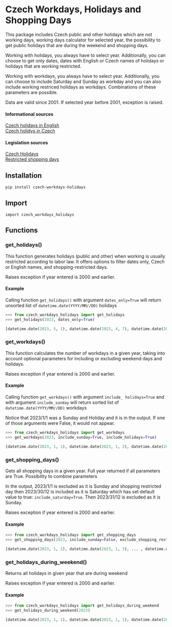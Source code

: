 # Czech Workdays, Holidays and Shopping Days
 This package includes Czech public and other holidays which are not working days, 
 working days calculator for selected year, the possibility to get public holidays that are during the weekend 
 and shopping days.

Working with holidays, you always have to select year. Additionally, you can choose to get only dates, dates with
English or Czech names of holidays or holidays that are working restricted.

Working with workdays, you always have to select year. Additionally, you can choose to include Saturday and Sunday
as workday and you can also include working restriced holidays as workdays. Combinations of these parameters
are possible.

Data are valid since 2001. If selected year before 2001, exception is raised.

#### Informational sources
[Czech holidays in English](https://en.wikipedia.org/wiki/Public_holidays_in_the_Czech_Republic)  
[Czech holidys in Czech](https://cs.wikipedia.org/wiki/%C4%8Cesk%C3%BD_st%C3%A1tn%C3%AD_sv%C3%A1tek)

#### Legislation sources
[Czech Holidays](https://www.zakonyprolidi.cz/cs/2000-245?text=245%2F2000)  
[Restricted shopping days](https://www.zakonyprolidi.cz/cs/2016-223)

## Installation
`pip install czech-workdays-holidays`

## Import
`import czech_workdays_holidays`

## Functions

### get_holidays()
This function generates holidays (public and other) when working is usually restricted according to labor law. It offers options to filter dates only, Czech or English names, and shopping-restricted days.

Raises exception if year entered is 2000 and earlier.
#### Example

Calling function `get_holidays()` with argument `dates_only=True` will return unsorted list of `datetime.date(YYYY/MM//DD)` holidays

```Python
>>> from czech_workdays_holidays import get_holidays
>>> get_holidays(2023, dates_only=True)

[datetime.date(2023, 5, 1), datetime.date(2023, 4, 7), datetime.date(2023, 10, 28), datetime.date(2023, 12, 25), datetime.date(2023, 12, 26), datetime.date(2023, 4, 10), datetime.date(2023, 7, 5), datetime.date(2023, 11, 17), datetime.date(2023, 12, 24), datetime.date(2023, 5, 8), datetime.date(2023, 7, 6), datetime.date(2023, 9, 28), datetime.date(2023, 1, 1)]
```

### get_workdays()

This function calculates the number of workdays in a given year, taking into account optional parameters for including or excluding weekend days and holidays.

Raises exception if year entered is 2000 and earlier.

#### Example

Calling function `get_workdays()` with argument `include_ holidays=True` and with argument `include_sunday` will return sorted list of `datetime.date(YYYY/MM//DD)` workdays

Notice that 2023/1/1 was a Sunday and Holiday and it is in the output. If one of those arguments were False, it would not appear. 

```Python
>>> from czech_workdays_holidays import get_workdays
>>> get_workdays(2023, include_sunday=True, include_holidays=True)

[datetime.date(2023, 1, 1), datetime.date(2023, 1, 2), datetime.date(2023, 1, 3), ... , datetime.date(2023, 12, 31)]
```

### get_shopping_days()

Gets all shopping days in a given year. Full year returned if all parameters are True. Possibility to combine
parameters

In the output, 2023/1/1 is excluded as it is Sunday and shopping restricted day then 2023/30/12 is included
as it is Saturday which has set default value to true: `include_saturday=True`. Then 2023/31/12 is excluded 
as it is Sunday.

Raises exception if year entered is 2000 and earlier.

#### Example

```Python
>>> from czech_workdays_holidays import get_shopping_days
>>> get_shopping_days(2023, include_sunday=False, exclude_shopping_restriced_days=False)

[datetime.date(2023, 1, 2), datetime.date(2023, 1, 3), ... , datetime.date(2023, 12, 29), datetime.date(2023, 12, 30)]
```

### get_holidays_during_weekend()

Returns all holidays in given year that are during weekend

Raises exception if year entered is 2000 and earlier.

#### Example

```Python
>>> from czech_workdays_holidays import get_holidays_during_weekend
>>> get_holidays_during_weekend(2023)

[datetime.date(2023, 1, 1), datetime.date(2023, 1, 1), datetime.date(2023, 10, 28), datetime.date(2023, 12, 24)]
```
